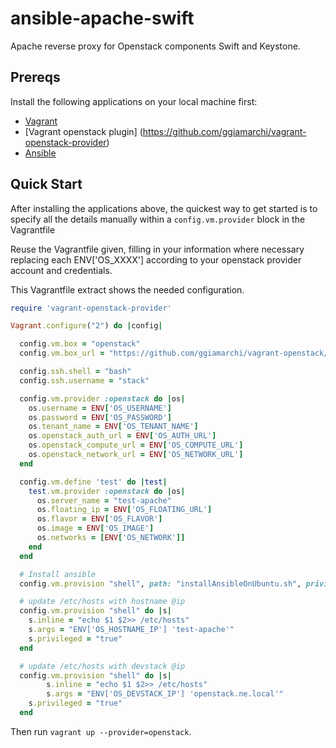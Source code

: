 ansible-apache-swift
===================

Apache reverse proxy for Openstack components Swift and Keystone.

## Prereqs

Install the following applications on your local machine first:

 * [Vagrant](http://vagrantup.com)
 * [Vagrant openstack plugin] (https://github.com/ggiamarchi/vagrant-openstack-provider)
 * [Ansible](http://ansibleworks.com)
 
## Quick Start

After installing the applications above, the quickest way to get
started is to specify all the details manually within a `config.vm.provider`
block in the Vagrantfile

Reuse the Vagrantfile given, filling in your information
where necessary replacing each ENV['OS_XXXX'] according to your openstack provider account and credentials.


This Vagrantfile extract shows the needed configuration.

```ruby
require 'vagrant-openstack-provider'

Vagrant.configure("2") do |config|

  config.vm.box = "openstack"
  config.vm.box_url = "https://github.com/ggiamarchi/vagrant-openstack/raw/master/source/dummy.box"

  config.ssh.shell = "bash"
  config.ssh.username = "stack"

  config.vm.provider :openstack do |os|
    os.username = ENV['OS_USERNAME']
    os.password = ENV['OS_PASSWORD']
    os.tenant_name = ENV['OS_TENANT_NAME']
    os.openstack_auth_url = ENV['OS_AUTH_URL']
    os.openstack_compute_url = ENV['OS_COMPUTE_URL']
    os.openstack_network_url = ENV['OS_NETWORK_URL']    
  end

  config.vm.define 'test' do |test|
    test.vm.provider :openstack do |os|
      os.server_name = "test-apache"
      os.floating_ip = ENV['OS_FLOATING_URL']
      os.flavor = ENV['OS_FLAVOR']
      os.image = ENV['OS_IMAGE']
      os.networks = [ENV['OS_NETWORK']]              
    end
  end

  # Install ansible  
  config.vm.provision "shell", path: "installAnsibleOnUbuntu.sh", privileged: "true"

  # update /etc/hosts with hostname @ip
  config.vm.provision "shell" do |s|
	s.inline = "echo $1 $2>> /etc/hosts"
	s.args = "ENV['OS_HOSTNAME_IP'] 'test-apache'"
	s.privileged = "true"	
  end

  # update /etc/hosts with devstack @ip
  config.vm.provision "shell" do |s|
        s.inline = "echo $1 $2>> /etc/hosts"
        s.args = "ENV['OS_DEVSTACK_IP'] 'openstack.ne.local'"
	s.privileged = "true"                 
  end
```

Then run `vagrant up --provider=openstack`.



